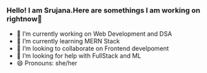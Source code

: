 ### Hello! I am Srujana.Here are somethings I am working on rightnow👋

- 🔭 I’m currently working on Web Development and DSA
- 🌱 I’m currently learning MERN Stack
- 👯 I’m looking to collaborate on Frontend develpoment
- 🤔 I’m looking for help with FullStack and ML
- 😄 Pronouns: she/her
<!-- - ⚡ Fun fact:  -->

